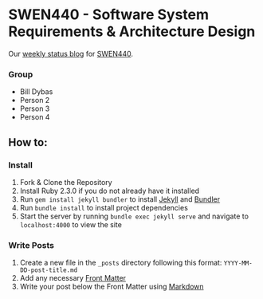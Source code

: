 # SWEN440 - Software System Requirements & Architecture Design

Our [weekly status blog](https://billdybas.github.io/SWEN440) for [SWEN440](http://www.se.rit.edu/~swen-440/).

### Group
- Bill Dybas
- Person 2
- Person 3
- Person 4

## How to:

### Install

1. Fork & Clone the Repository
2. Install Ruby 2.3.0 if you do not already have it installed
3. Run `gem install jekyll bundler` to install [Jekyll](https://jekyllrb.com/) and [Bundler](http://bundler.io/)
4. Run `bundle install` to install project dependencies
5. Start the server by running `bundle exec jekyll serve` and navigate to `localhost:4000` to view the site

### Write Posts

1. Create a new file in the `_posts` directory following this format: `YYYY-MM-DD-post-title.md`
2. Add any necessary [Front Matter](https://jekyllrb.com/docs/frontmatter/)
3. Write your post below the Front Matter using [Markdown](http://kramdown.gettalong.org/quickref.html)
